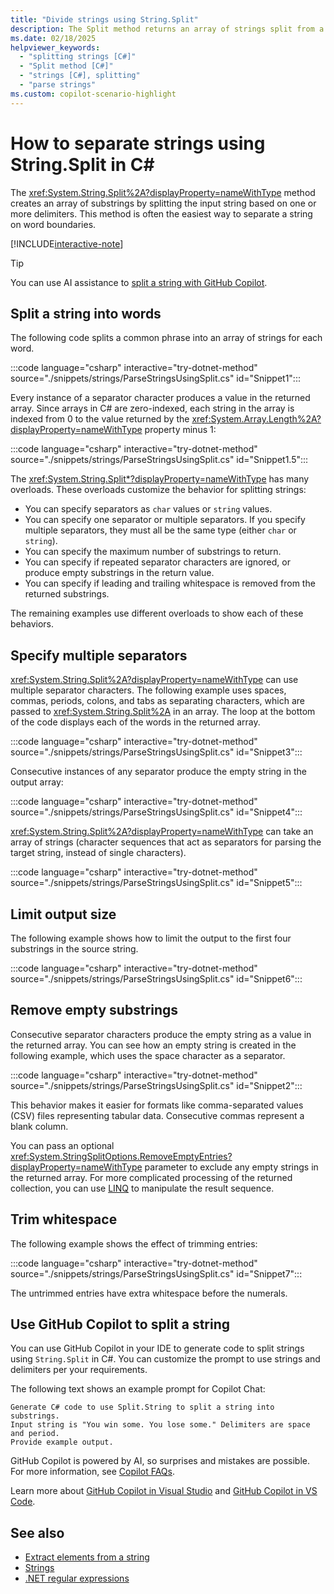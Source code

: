 ```yaml
---
title: "Divide strings using String.Split"
description: The Split method returns an array of strings split from a set of delimiters. It's an easy way to extract substrings from a string.
ms.date: 02/18/2025
helpviewer_keywords:
  - "splitting strings [C#]"
  - "Split method [C#]"
  - "strings [C#], splitting"
  - "parse strings"
ms.custom: copilot-scenario-highlight
---
```

# How to separate strings using String.Split in C\#

The <xref:System.String.Split%2A?displayProperty=nameWithType> method creates an array of substrings by splitting the input string based on one or more delimiters. This method is often the easiest way to separate a string on word boundaries.

[!INCLUDE[interactive-note](~/includes/csharp-interactive-note.md)]

> [!TIP]
> You can use AI assistance to [split a string with GitHub Copilot](#use-github-copilot-to-split-a-string).

## Split a string into words

The following code splits a common phrase into an array of strings for each word.

:::code language="csharp" interactive="try-dotnet-method" source="./snippets/strings/ParseStringsUsingSplit.cs" id="Snippet1":::

Every instance of a separator character produces a value in the returned array. Since arrays in C# are zero-indexed, each string in the array is indexed from 0 to the value returned by the <xref:System.Array.Length%2A?displayProperty=nameWithType> property minus 1:

:::code language="csharp" interactive="try-dotnet-method" source="./snippets/strings/ParseStringsUsingSplit.cs" id="Snippet1.5":::

The <xref:System.String.Split*?displayProperty=nameWithType> has many overloads. These overloads customize the behavior for splitting strings:

- You can specify separators as `char` values or `string` values.
- You can specify one separator or multiple separators. If you specify multiple separators, they must all be the same type (either `char` or `string`).
- You can specify the maximum number of substrings to return.
- You can specify if repeated separator characters are ignored, or produce empty substrings in the return value.
- You can specify if leading and trailing whitespace is removed from the returned substrings.

The remaining examples use different overloads to show each of these behaviors.

## Specify multiple separators

<xref:System.String.Split%2A?displayProperty=nameWithType> can use multiple separator characters. The following example uses spaces, commas, periods, colons, and tabs as separating characters, which are passed to <xref:System.String.Split%2A> in an array. The loop at the bottom of the code displays each of the words in the returned array.

:::code language="csharp" interactive="try-dotnet-method" source="./snippets/strings/ParseStringsUsingSplit.cs" id="Snippet3":::

Consecutive instances of any separator produce the empty string in the output array:

:::code language="csharp" interactive="try-dotnet-method" source="./snippets/strings/ParseStringsUsingSplit.cs" id="Snippet4":::

<xref:System.String.Split%2A?displayProperty=nameWithType> can take an array of strings (character sequences that act as separators for parsing the target string, instead of single characters).

:::code language="csharp" interactive="try-dotnet-method" source="./snippets/strings/ParseStringsUsingSplit.cs" id="Snippet5":::

## Limit output size

The following example shows how to limit the output to the first four substrings in the source string.

:::code language="csharp" interactive="try-dotnet-method" source="./snippets/strings/ParseStringsUsingSplit.cs" id="Snippet6":::

## Remove empty substrings

Consecutive separator characters produce the empty string as a value in the returned array. You can see how an empty string is created in the following example, which uses the space character as a separator.

:::code language="csharp" interactive="try-dotnet-method" source="./snippets/strings/ParseStringsUsingSplit.cs" id="Snippet2":::

This behavior makes it easier for formats like comma-separated values (CSV) files representing tabular data. Consecutive commas represent a blank column.

You can pass an optional <xref:System.StringSplitOptions.RemoveEmptyEntries?displayProperty=nameWithType> parameter to exclude any empty strings in the returned array. For more complicated processing of the returned collection, you can use [LINQ](/dotnet/csharp/linq/) to manipulate the result sequence.

## Trim whitespace

The following example shows the effect of trimming entries:

:::code language="csharp" interactive="try-dotnet-method" source="./snippets/strings/ParseStringsUsingSplit.cs" id="Snippet7":::

The untrimmed entries have extra whitespace before the numerals.

## Use GitHub Copilot to split a string

You can use GitHub Copilot in your IDE to generate code to split strings using `String.Split` in C#. You can customize the prompt to use strings and delimiters per your requirements.

The following text shows an example prompt for Copilot Chat:

```copilot-prompt
Generate C# code to use Split.String to split a string into substrings.
Input string is "You win some. You lose some." Delimiters are space and period.
Provide example output.
```

GitHub Copilot is powered by AI, so surprises and mistakes are possible. For more information, see [Copilot FAQs](https://aka.ms/copilot-general-use-faqs).

Learn more about [GitHub Copilot in Visual Studio](/visualstudio/ide/visual-studio-github-copilot-install-and-states) and [GitHub Copilot in VS Code](https://code.visualstudio.com/docs/copilot/overview).

## See also

- [Extract elements from a string](../../standard/base-types/divide-up-strings.md)
- [Strings](../programming-guide/strings/index.md)
- [.NET regular expressions](../../standard/base-types/regular-expressions.md)
